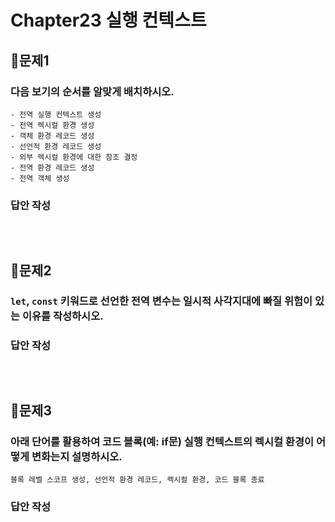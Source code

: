 # Chapter23 실행 컨텍스트
## 📌문제1
### 다음 보기의 순서를 알맞게 배치하시오.
```
- 전역 실행 컨텍스트 생성
- 전역 렉시컬 환경 생성
- 객체 환경 레코드 생성
- 선언적 환경 레코드 생성
- 외부 렉시컬 환경에 대한 참조 결정
- 전역 환경 레코드 생성
- 전역 객체 생성
```
### 답안 작성
```
```

<br>

## 📌문제2
### `let`, `const` 키워드로 선언한 전역 변수는 일시적 사각지대에 빠질 위험이 있는 이유를 작성하시오.
### 답안 작성
```
```

<br>

## 📌문제3
### 아래 단어를 활용하여 코드 블록(예: if문) 실행 컨텍스트의 렉시컬 환경이 어떻게 변화는지 설명하시오.
```
블록 레벨 스코프 생성, 선언적 환경 레코드, 렉시컬 환경, 코드 블록 종료
```
### 답안 작성
```
```

<br>
